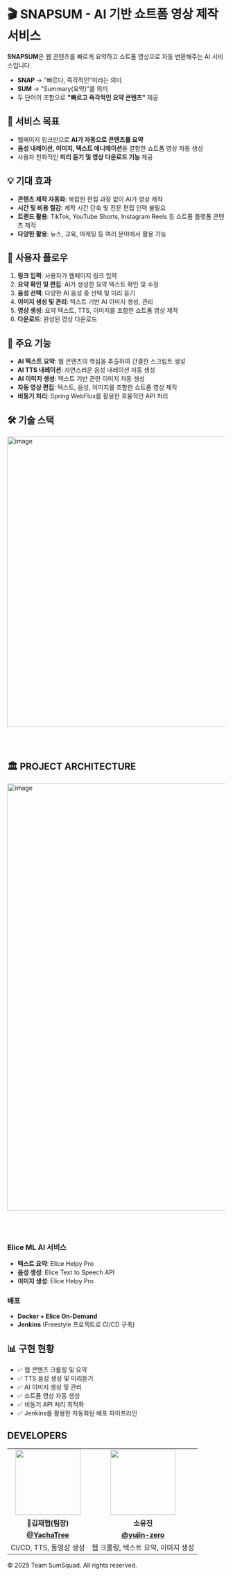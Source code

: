 # 🎬 SNAPSUM - AI 기반 쇼트폼 영상 제작 서비스

**SNAPSUM**은 웹 콘텐츠를 빠르게 요약하고 쇼트폼 영상으로 자동 변환해주는 AI 서비스입니다.
- **SNAP** → "빠르다, 즉각적인"이라는 의미
- **SUM** → "Summary(요약)"를 의미
- 두 단어의 조합으로 **"빠르고 즉각적인 요약 콘텐츠"** 제공

## 🎯 서비스 목표
- 웹페이지 링크만으로 **AI가 자동으로 콘텐츠를 요약**
- **음성 내레이션, 이미지, 텍스트 애니메이션**을 결합한 쇼트폼 영상 자동 생성
- 사용자 친화적인 **미리 듣기 및 영상 다운로드 기능** 제공

## 💡 기대 효과
- **콘텐츠 제작 자동화**: 복잡한 편집 과정 없이 AI가 영상 제작
- **시간 및 비용 절감**: 제작 시간 단축 및 전문 편집 인력 불필요
- **트렌드 활용**: TikTok, YouTube Shorts, Instagram Reels 등 쇼트폼 플랫폼 콘텐츠 제작
- **다양한 활용**: 뉴스, 교육, 마케팅 등 여러 분야에서 활용 가능

## 📌 사용자 플로우
1. **링크 입력**: 사용자가 웹페이지 링크 입력
2. **요약 확인 및 편집**: AI가 생성한 요약 텍스트 확인 및 수정
3. **음성 선택**: 다양한 AI 음성 중 선택 및 미리 듣기
4. **이미지 생성 및 관리**: 텍스트 기반 AI 이미지 생성, 관리
5. **영상 생성**: 요약 텍스트, TTS, 이미지를 조합한 쇼트폼 영상 제작
6. **다운로드**: 완성된 영상 다운로드

## 🚀 주요 기능
- **AI 텍스트 요약**: 웹 콘텐츠의 핵심을 추출하여 간결한 스크립트 생성
- **AI TTS 내레이션**: 자연스러운 음성 내레이션 자동 생성
- **AI 이미지 생성**: 텍스트 기반 관련 이미지 자동 생성
- **자동 영상 편집**: 텍스트, 음성, 이미지를 조합한 쇼트폼 영상 제작
- **비동기 처리**: Spring WebFlux를 활용한 효율적인 API 처리

## 🛠 기술 스택
<img width="668" alt="image" src="https://github.com/user-attachments/assets/6e5c9d67-9d66-480e-9856-1cf1cbbaa952" />

<br/><br/>

## 🏛️ PROJECT ARCHITECTURE
<img width="984" alt="image" src="https://github.com/user-attachments/assets/a4544921-a456-4ccf-a8d1-4d696d317f02" />





<br/><br/>

### Elice ML AI 서비스
- **텍스트 요약**: Elice Helpy Pro
- **음성 생성**: Elice Text to Speech API
- **이미지 생성**: Elice Helpy Pro

### 배포
- **Docker + Elice On-Demand**
- **Jenkins** (Freestyle 프로젝트로 CI/CD 구축)

## 📊 구현 현황
- ✅ 웹 콘텐츠 크롤링 및 요약
- ✅ TTS 음성 생성 및 미리듣기
- ✅ AI 이미지 생성 및 관리
- ✅ 쇼트폼 영상 자동 생성
- ✅ 비동기 API 처리 최적화
- ✅ Jenkins를 활용한 자동화된 배포 파이프라인

## DEVELOPERS

<table>
  <tr>
    <td align="center"><a href="https://github.com/YachaTree"><img src="https://avatars.githubusercontent.com/YachaTree" width="150px;" alt="">
    <td align="center"><a href="https://github.com/yujin-zero"><img src="https://avatars.githubusercontent.com/yujin-zero" width="150px;" alt="">
  </tr>
  <tr>
    <td align="center"><strong>🌟김재협(팀장)</strong></td>
    <td align="center"><strong>소유진</strong></td>
  </tr>
    <tr>
    <td align="center"><a href="https://github.com/YachaTree"><b>@YachaTree</b></td>
    <td align="center"><a href="https://github.com/yujin-zero"><b>@yujin-zero</b></td>
  </tr>
   <tr>
    <td align="center">CI/CD, TTS, 동영상 생성</td>
    <td align="center">웹 크롤링, 텍스트 요약, 이미지 생성</td>
  </tr>
</table>

© 2025 Team SumSquad. All rights reserved.
